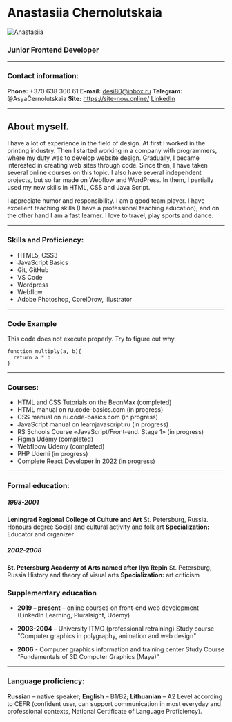 # Anastasiia Chernolutskaia 
![Anastasiia](https://avatars.githubusercontent.com/u/105224880?v=4 "Anastasiia")

### Junior Frontend Developer 
***
### Contact information:
**Phone:**  +370 638 300 61
**E-mail:** desi80@inbox.ru
**Telegram:** @AsyaČernolutskaia
**Site:** https://site-now.online/
[LinkedIn](https://www.linkedin.com/in/anastasiia-chernolutskaia/)

***
## About myself.

I have a lot of experience in the field of design.
At first I worked in the printing industry.
Then I started working in a company with programmers, where my duty was to develop website design.
Gradually, I became interested in creating web sites through code.
Since then, I have taken several online courses on this topic.
I also have several independent projects, but so far made on Webflow and WordPress.
In them, I partially used my new skills in HTML, CSS and Java Script.

I appreciate humor and responsibility.
I am a good team player.
I have excellent teaching skills (I have a professional teaching education), and on the other hand I am a fast learner.
I love to travel, play sports and dance.
***
### Skills and Proficiency:
* HTML5, CSS3
* JavaScript Basics
* Git, GitHub
* VS Code
* Wordpress
* Webflow
* Adobe Photoshop, CorelDrow, Illustrator

***
### Code Example 

This code does not execute properly. Try to figure out why.
```
function multiply(a, b){
  return a * b
}
```
***
### Courses:
* HTML and CSS Tutorials on the BeonMax (completed)
* HTML manual on ru.code-basics.com (in progress)
* CSS manual on ru.code-basics.com (in progress)
* JavaScript manual on learnjavascript.ru (in progress)
* RS Schools Course «JavaScript/Front-end. Stage 1» (in progress)
* Figma Udemy (completed)
* Webflpow Udemy (completed)
* PHP Udemi (in progress)
* Complete React Developer in 2022 (in progress)
***

### Formal education: 

##### 1998-2001 
**Leningrad Regional College of Culture and Art**
St. Petersburg, Russia.
Honours degree
Social and cultural activity and folk art
**Specialization:** Educator and organizer
 
##### 2002-2008
**St. Petersburg Academy of Arts named after Ilya Repin**
St. Petersburg, Russia
History and theory of visual arts
**Specialization:** art criticism



### Supplementary education
* **2019 – present** – online courses on front-end web development 
(LinkedIn Learning, Pluralsight, Udemy)
* **2003-2004** – University ITMO (professional retraining)
Study course  "Сomputer graphics in polygraphy, animation and web design"
 
* **2006** - Сomputer graphics information and training center
Study Course “Fundamentals of 3D Computer Graphics (Maya)”

***
### Language proficiency:

**Russian** – native speaker;
**English** – B1/B2;
**Lithuanian** – A2 Level according to CEFR (confident user, can support communication in most everyday and professional contexts, National Certificate of Language Proficiency).




